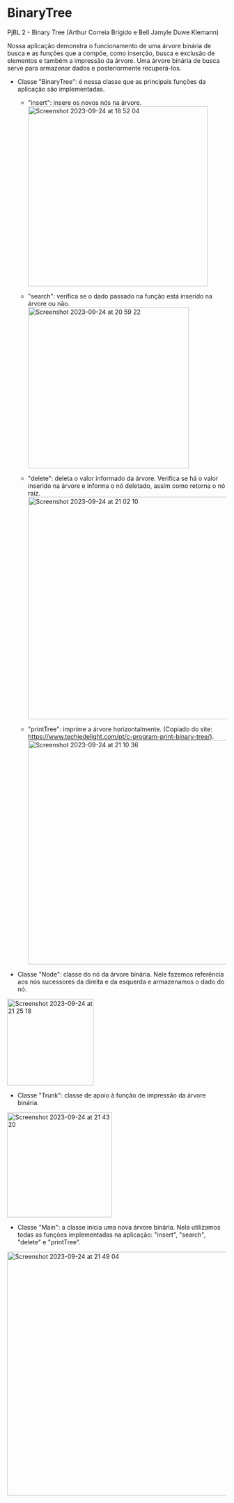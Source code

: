 # BinaryTree

PjBL 2 - Binary Tree (Arthur Correia Brígido e Bell Jamyle Duwe Klemann)

Nossa aplicação demonstra o funcionamento de uma árvore binária de busca e as funções que a compõe, como inserção, busca e exclusão de elementos e também a impressão da árvore. Uma árvore binária de busca serve para armazenar dados e posteriormente recuperá-los.

- Classe "BinaryTree": é nessa classe que as principais funções da aplicação são implementadas.
  - "insert": insere os novos nós na árvore.
    <img width="412" alt="Screenshot 2023-09-24 at 18 52 04" src="https://github.com/belljamyle/BinaryTree/assets/128303802/8bda749f-e9db-4a5b-a706-f11b4ae2b491">
    
  - "search": verifica se o dado passado na função está inserido na árvore ou não.
    <img width="369" alt="Screenshot 2023-09-24 at 20 59 22" src="https://github.com/belljamyle/BinaryTree/assets/128303802/39e5adbd-2f23-41a2-b205-5412fdbf25ff">
    
  - "delete": deleta o valor informado da árvore. Verifica se há o valor inserido na árvore e informa o nó deletado, assim como retorna o nó raiz.
    <img width="509" alt="Screenshot 2023-09-24 at 21 02 10" src="https://github.com/belljamyle/BinaryTree/assets/128303802/7b858ed6-f87a-43b6-8444-64abc0116fc8">
    
  - "printTree": imprime a árvore horizontalmente. (Copiado do site: https://www.techiedelight.com/pt/c-program-print-binary-tree/).
    <img width="513" alt="Screenshot 2023-09-24 at 21 10 36" src="https://github.com/belljamyle/BinaryTree/assets/128303802/e9c2068e-b365-4019-88aa-1d879de8e15a">

    
  
- Classe "Node": classe do nó da árvore binária. Nele fazemos referência aos nós sucessores da direita e da esquerda e armazenamos o dado do nó.
<img width="198" alt="Screenshot 2023-09-24 at 21 25 18" src="https://github.com/belljamyle/BinaryTree/assets/128303802/d9827938-49f8-468b-a614-08398a53c7e7">

- Classe "Trunk": classe de apoio à função de impressão da árvore binária.
<img width="240" alt="Screenshot 2023-09-24 at 21 43 20" src="https://github.com/belljamyle/BinaryTree/assets/128303802/ad252a70-3f5e-4b14-9e13-52d886db2d21">

- Classe "Main": a classe inicia uma nova árvore binária. Nela utilizamos todas as funções implementadas na aplicação: "insert", "search", "delete" e "printTree".
<img width="558" alt="Screenshot 2023-09-24 at 21 49 04" src="https://github.com/belljamyle/BinaryTree/assets/128303802/86bc08a9-58f1-452b-9d45-abf201bec768">
